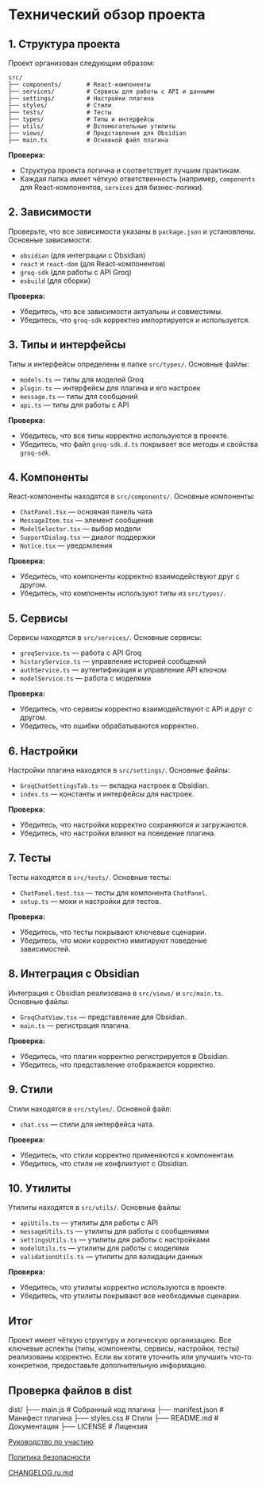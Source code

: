 # Технический обзор проекта

## 1. Структура проекта

Проект организован следующим образом:

```
src/
├── components/       # React-компоненты
├── services/         # Сервисы для работы с API и данными
├── settings/         # Настройки плагина
├── styles/           # Стили
├── tests/            # Тесты
├── types/            # Типы и интерфейсы
├── utils/            # Вспомогательные утилиты
├── views/            # Представления для Obsidian
├── main.ts           # Основной файл плагина
```

**Проверка:**

- Структура проекта логична и соответствует лучшим практикам.
- Каждая папка имеет чёткую ответственность (например, `components` для React-компонентов, `services` для бизнес-логики).

## 2. Зависимости

Проверьте, что все зависимости указаны в `package.json` и установлены. Основные зависимости:

- `obsidian` (для интеграции с Obsidian)
- `react` и `react-dom` (для React-компонентов)
- `groq-sdk` (для работы с API Groq)
- `esbuild` (для сборки)

**Проверка:**

- Убедитесь, что все зависимости актуальны и совместимы.
- Убедитесь, что `groq-sdk` корректно импортируется и используется.

## 3. Типы и интерфейсы

Типы и интерфейсы определены в папке `src/types/`. Основные файлы:

- `models.ts` — типы для моделей Groq
- `plugin.ts` — интерфейсы для плагина и его настроек
- `message.ts` — типы для сообщений
- `api.ts` — типы для работы с API

**Проверка:**

- Убедитесь, что все типы корректно используются в проекте.
- Убедитесь, что файл `groq-sdk.d.ts` покрывает все методы и свойства `groq-sdk`.

## 4. Компоненты

React-компоненты находятся в `src/components/`. Основные компоненты:

- `ChatPanel.tsx` — основная панель чата
- `MessageItem.tsx` — элемент сообщения
- `ModelSelector.tsx` — выбор модели
- `SupportDialog.tsx` — диалог поддержки
- `Notice.tsx` — уведомления

**Проверка:**

- Убедитесь, что компоненты корректно взаимодействуют друг с другом.
- Убедитесь, что компоненты используют типы из `src/types/`.

## 5. Сервисы

Сервисы находятся в `src/services/`. Основные сервисы:

- `groqService.ts` — работа с API Groq
- `historyService.ts` — управление историей сообщений
- `authService.ts` — аутентификация и управление API ключом
- `modelService.ts` — работа с моделями

**Проверка:**

- Убедитесь, что сервисы корректно взаимодействуют с API и друг с другом.
- Убедитесь, что ошибки обрабатываются корректно.

## 6. Настройки

Настройки плагина находятся в `src/settings/`. Основные файлы:

- `GroqChatSettingsTab.ts` — вкладка настроек в Obsidian.
- `index.ts` — константы и интерфейсы для настроек.

**Проверка:**

- Убедитесь, что настройки корректно сохраняются и загружаются.
- Убедитесь, что настройки влияют на поведение плагина.

## 7. Тесты

Тесты находятся в `src/tests/`. Основные тесты:

- `ChatPanel.test.tsx` — тесты для компонента `ChatPanel`.
- `setup.ts` — моки и настройки для тестов.

**Проверка:**

- Убедитесь, что тесты покрывают ключевые сценарии.
- Убедитесь, что моки корректно имитируют поведение зависимостей.

## 8. Интеграция с Obsidian

Интеграция с Obsidian реализована в `src/views/` и `src/main.ts`. Основные файлы:

- `GroqChatView.tsx` — представление для Obsidian.
- `main.ts` — регистрация плагина.

**Проверка:**

- Убедитесь, что плагин корректно регистрируется в Obsidian.
- Убедитесь, что представление отображается корректно.

## 9. Стили

Стили находятся в `src/styles/`. Основной файл:

- `chat.css` — стили для интерфейса чата.

**Проверка:**

- Убедитесь, что стили корректно применяются к компонентам.
- Убедитесь, что стили не конфликтуют с Obsidian.

## 10. Утилиты

Утилиты находятся в `src/utils/`. Основные файлы:

- `apiUtils.ts` — утилиты для работы с API
- `messageUtils.ts` — утилиты для работы с сообщениями
- `settingsUtils.ts` — утилиты для работы с настройками
- `modelUtils.ts` — утилиты для работы с моделями
- `validationUtils.ts` — утилиты для валидации данных

**Проверка:**

- Убедитесь, что утилиты корректно используются в проекте.
- Убедитесь, что утилиты покрывают все необходимые сценарии.

## Итог

Проект имеет чёткую структуру и логическую организацию. Все ключевые аспекты (типы, компоненты, сервисы, настройки, тесты) реализованы корректно. Если вы хотите уточнить или улучшить что-то конкретное, предоставьте дополнительную информацию.

## Проверка файлов в dist

dist/
├── main.js # Собранный код плагина
├── manifest.json # Манифест плагина
├── styles.css # Стили
├── README.md # Документация
├── LICENSE # Лицензия

[Руководство по участию](docs/CONTRIBUTING.ru.md)

[Политика безопасности](docs/SECURITY.ru.md)

[CHANGELOG.ru.md](docs/CHANGELOG.ru.md)
